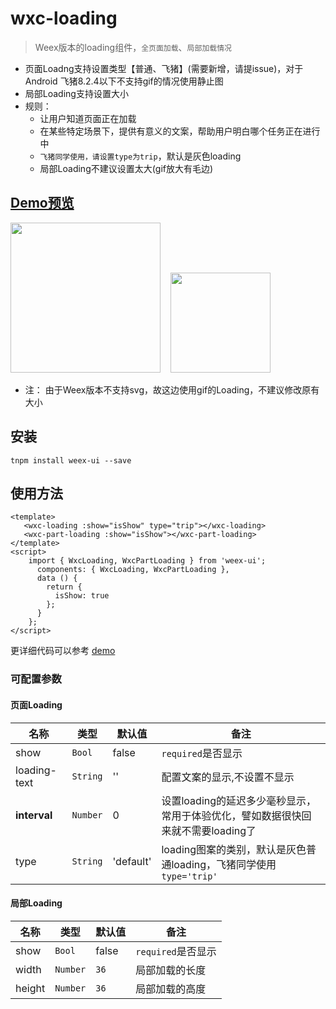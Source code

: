 # wxc-loading 

 > Weex版本的loading组件，`全页面加载`、`局部加载情况`
 
 - 页面Loadng支持设置类型【普通、飞猪】(需要新增，请提issue)，对于Android 飞猪8.2.4以下不支持gif的情况使用静止图
 - 局部Loading支持设置大小
 - 规则：
    - 让用户知道页面正在加载
    - 在某些特定场景下，提供有意义的文案，帮助用户明白哪个任务正在进行中
    - `飞猪同学使用，请设置type为trip`，默认是灰色loading
    - 局部Loading不建议设置太大(gif放大有毛边)


## [Demo预览](https://h5.m.taobao.com/trip/wxc-loading/index.html?_wx_tpl=https%3A%2F%2Fh5.m.taobao.com%2Ftrip%2Fwxc-loading%2Fdemo%2Findex.native-min.js)
<img src="https://gw.alipayobjects.com/zos/rmsportal/mtWpejSeCddTDZmbYBtV.gif" width="240"/>&nbsp;&nbsp;&nbsp;&nbsp;<img src="http://gtms03.alicdn.com/tfs/TB195ehSpXXXXc4XpXXXXXXXXXX-200-200.png" width="160"/>

* 注： 由于Weex版本不支持svg，故这边使用gif的Loading，不建议修改原有大小


## 安装

```
tnpm install weex-ui --save
```

## 使用方法

```
<template>
   <wxc-loading :show="isShow" type="trip"></wxc-loading>
   <wxc-part-loading :show="isShow"></wxc-part-loading>
</template>
<script>
    import { WxcLoading, WxcPartLoading } from 'weex-ui';
      components: { WxcLoading, WxcPartLoading },
      data () {
        return {
          isShow: true
        };
      }
    };
</script>
```

更详细代码可以参考 [demo](https://github.com/alibaba/weex-ui/blob/master/example/loading/index.vue)

### 可配置参数

#### 页面Loading

| 名称      | 类型     | 默认值   | 备注  |
|-------------|------------|--------|-----|
| show | `Bool` | false | `required`是否显示|
| loading-text | `String` | '' | 配置文案的显示,不设置不显示 |
| **interval** | `Number` | 0 | 设置loading的延迟多少毫秒显示，常用于体验优化，譬如数据很快回来就不需要loading了|
| type | `String` | 'default' |loading图案的类别，默认是灰色普通loading，飞猪同学使用`type='trip'`|

#### 局部Loading

| 名称      | 类型     | 默认值   | 备注  |
|-------------|------------|--------|-----|
| show | `Bool` | false | `required`是否显示|
| width | `Number` | `36` | 局部加载的长度 |
| height | `Number` | `36` | 局部加载的高度 |

